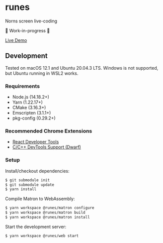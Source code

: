 # runes

Norns screen live-coding

🚧 Work-in-progress 🚧

[Live Demo](https://midouest.github.io/runes/)

## Development

Tested on macOS 12.1 and Ubuntu 20.04.3 LTS. Windows is not supported, but
Ubuntu running in WSL2 works.

### Requirements

- Node.js (14.18.2+)
- Yarn (1.22.17+)
- CMake (3.16.3+)
- Emscripten (3.1.1+)
- pkg-config (0.29.2+)

### Recommended Chrome Extensions

- [React Developer Tools](https://chrome.google.com/webstore/detail/react-developer-tools/fmkadmapgofadopljbjfkapdkoienihi)
- [C/C++ DevTools Support \(Dwarf\)](https://chrome.google.com/webstore/detail/cc%20%20-devtools-support-dwa/pdcpmagijalfljmkmjngeonclgbbannb)

### Setup

Install/checkout dependencies:

```bash
$ git submodule init
$ git submodule update
$ yarn install
```

Compile Matron to WebAssembly:

```bash
$ yarn workspace @runes/matron configure
$ yarn workspace @runes/matron build
$ yarn workspace @runes/matron install
```

Start the development server:

```bash
$ yarn workspace @runes/web start
```

